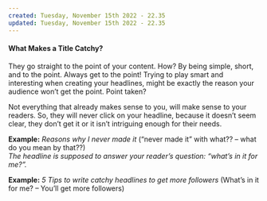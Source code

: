 ```yaml
---
created: Tuesday, November 15th 2022 - 22.35
updated: Tuesday, November 15th 2022 - 22.35
---
```

#### **What Makes a Title Catchy?**

They go straight to the point of your content. How? By being simple, short, and to the point. Always get to the point! Trying to play smart and interesting when creating your headlines, might be exactly the reason your audience won’t get the point. Point taken?

Not everything that already makes sense to you, will make sense to your readers. So, they will never click on your headline, because it doesn’t seem clear, they don’t get it or it isn’t intriguing enough for their needs.

**Example:** _Reasons why I never made it_ (“never made it” with what?? – what do you mean by that??)  
_The headline is supposed to answer your reader’s question: “what’s in it for me?”._

**Example:** _5 Tips to write catchy headlines to get more followers_ (What’s in it for me? – You’ll get more followers)